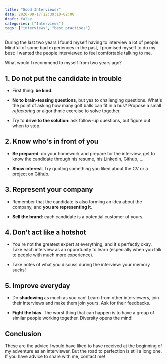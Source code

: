 ```yaml
---
title: "Good Interviewer"
date: 2020-09-17T12:39:10+02:00
draft: false
categories: ["Interviews"]
tags: ["interviews", "best practises"]
---
```


During the last two years I found myself having to interview a lot of people. Mindful of some bad experiences in the past, I promised myself to do my best: I wanted the people interviewed to feel comfortable talking to me.

What would I recommend to myself from two years ago?

## 1. Do not put the candidate in trouble

- First thing: **be kind**.

- **No to brain-teasing questions**, but yes to challenging questions. What's the point of asking how many golf balls can fit in a bus? Propose a small *refactoring* or algorithmic exercise to solve together.

- Try to **drive to the solution**: ask follow-up questions, but figure out when to stop.

## 2. Know who's in front of you

- **Be prepared**: do your homework and prepare for the interview, get to know the candidate through his resume, his Linkedin, Github, ...

- **Show interest**. Try quoting something you liked about the CV or a project on Github. 

## 3. Represent your company

- Remember that the candidate is also forming an idea about the company, and **you are representing it**.

- **Sell the brand**: each candidate is a potential customer of yours.

## 4. Don't act like a hotshot

- You're not the greatest expert at everything, and it's perfectly okay. Take each interview as an opportunity to learn (especially when you talk to people with much more experience).

- Take notes of what you discuss during the interview: your memory sucks!

## 5. Improve everyday

- Do **shadowing** as much as you can! Learn from other interviewers, join their interviews and make them join yours. Ask for their feedbacks.

- **Fight the bias**. The worst thing that can happen is to have a group of similar people working together. Diversity opens the mind!

## Conclusion

These are the advice I would have liked to have received at the beginning of my adventure as an interviewer. But the road to perfection is still a long one. If you have advice to share with me, contact me!